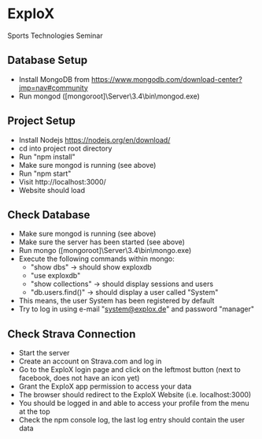 # ExploX
Sports Technologies Seminar

## Database Setup
* Install MongoDB from https://www.mongodb.com/download-center?jmp=nav#community
* Run mongod ([mongoroot]\Server\3.4\bin\mongod.exe)

## Project Setup
* Install Nodejs https://nodejs.org/en/download/
* cd into project root directory
* Run "npm install"
* Make sure mongod is running (see above)
* Run "npm start"
* Visit http://localhost:3000/
* Website should load

## Check Database
* Make sure mongod is running (see above)
* Make sure the server has been started (see above)
* Run mongo ([mongoroot]\Server\3.4\bin\mongo.exe)
* Execute the following commands within mongo:
  * "show dbs" -> should show exploxdb
  * "use exploxdb"
  * "show collections" -> should display sessions and users
  * "db.users.find()" -> should display a user called "System"
* This means, the user System has been registered by default
* Try to log in using e-mail "system@explox.de" and password "manager"

## Check Strava Connection
* Start the server
* Create an account on Strava.com and log in
* Go to the ExploX login page and click on the leftmost button (next to facebook, does not have an icon yet)
* Grant the ExploX app permission to access your data
* The browser should redirect to the ExploX Website (i.e. localhost:3000)
* You should be logged in and able to access your profile from the menu at the top
* Check the npm console log, the last log entry should contain the user data